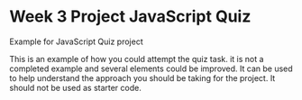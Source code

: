 # Week 3 Project JavaScript Quiz

Example for JavaScript Quiz project

This is an example of how you could attempt the quiz task. it is not a completed example and several elements could be improved. It can be used to help understand the approach you should be taking for the project. It should not be used as starter code.
